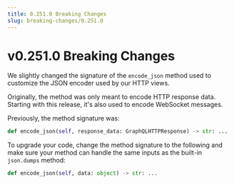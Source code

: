 ```yaml
---
title: 0.251.0 Breaking Changes
slug: breaking-changes/0.251.0
---
```


# v0.251.0 Breaking Changes

We slightly changed the signature of the `encode_json` method used to customize
the JSON encoder used by our HTTP views.

Originally, the method was only meant to encode HTTP response data. Starting
with this release, it's also used to encode WebSocket messages.

Previously, the method signature was:

```python
def encode_json(self, response_data: GraphQLHTTPResponse) -> str: ...
```

To upgrade your code, change the method signature to the following and make sure
your method can handle the same inputs as the built-in `json.dumps` method:

```python
def encode_json(self, data: object) -> str: ...
```
